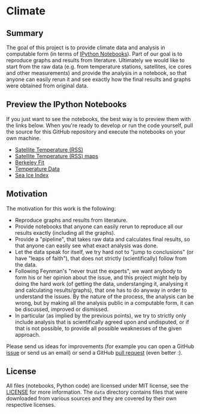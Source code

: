 # Climate

## Summary

The goal of this project is to provide climate data and analysis in computable
form (in terms of [IPython Notebooks](http://ipython.org/notebook.html)). Part
of our goal is to reproduce graphs and results from literature. Ultimately we
would like to start from the raw data (e.g. from temperature stations,
satellites, ice cores and other measurements) and provide the analysis in a
notebook, so that anyone can easily rerun it and see exactly how the final
results and graphs were obtained from original data.

## Preview the IPython Notebooks

If you just want to see the notebooks, the best way is to preview them with the
links below. When you're ready to develop or run the code yourself, pull the
source for this GitHub repository and execute the notebooks on your own
machine.

* [Satellite Temperature (RSS)](http://nbviewer.ipython.org/urls/raw.github.com/certik/climate/master/RSS.ipynb)
* [Satellite Temperature (RSS) maps](http://nbviewer.ipython.org/urls/raw.github.com/certik/climate/master/RSS%2520plots.ipynb)
* [Berkeley Fit](http://nbviewer.ipython.org/urls/raw.github.com/certik/climate/master/Berkeley%2520fit.ipynb)
* [Temperature Data](http://nbviewer.ipython.org/urls/raw.github.com/certik/climate/master/Temperature%2520Data.ipynb)
* [Sea Ice Index](http://nbviewer.ipython.org/urls/raw.github.com/certik/climate/master/Sea%2520Ice%2520Index.ipynb)

## Motivation

The motivation for this work is the following:

* Reproduce graphs and results from literature.
* Provide notebooks that anyone can easily rerun to reproduce all our results
  exactly (including all the graphs).
* Provide a "pipeline", that takes raw data and calculates final results, so
  that anyone can easily see what exact analysis was done.
* Let the data speak for itself, we try hard not to "jump to conclusions" (or
  have "leaps of faith"), that does not strictly (scientifically) follow from
  the data.
* Following Feynman's "never trust the experts", we want anybody to form his or
  her opinion about the issue, and this project might help by doing the hard
  work (of getting the data, understanging it, analysing it and calculating
  results/graphs), that one has to do anyway in order to understand the issues.
  By the nature of the process, the analysis can be wrong, but by making all
  the analysis public in a computable form, it can be discussed, improved or
  dismissed.
* In particular (as implied by the previous points), we try to strictly only
  include analysis that is scientifically agreed upon and undisputed, or if
  that is not possible, to provide all possible weaknesses of the given
  approach.

Please send us ideas for improvements (for example you can open a GitHub
[issue](https://github.com/certik/climate/issues) or send us an
email) or send a GitHub [pull
request](https://help.github.com/articles/using-pull-requests) (even better
:).

## License

All files (notebooks, Python code) are licensed under MIT license, see the
[LICENSE](https://raw.github.com/certik/climate/master/LICENSE) for more
information. The `data` directory contains files that were downloaded from
various sources and they are covered by their own respective licenses.
